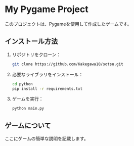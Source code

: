 # My Pygame Project

このプロジェクトは、Pygameを使用して作成したゲームです。

## インストール方法

1. リポジトリをクローン：
    ```bash
    git clone https://github.com/Kakegawa10/sotsu.git
    ```
2. 必要なライブラリをインストール：
    ```bash
    cd python
    pip install -r requirements.txt
    ```

3. ゲームを実行：
    ```bash
    python main.py
    ```

## ゲームについて

ここにゲームの簡単な説明を記載します。
